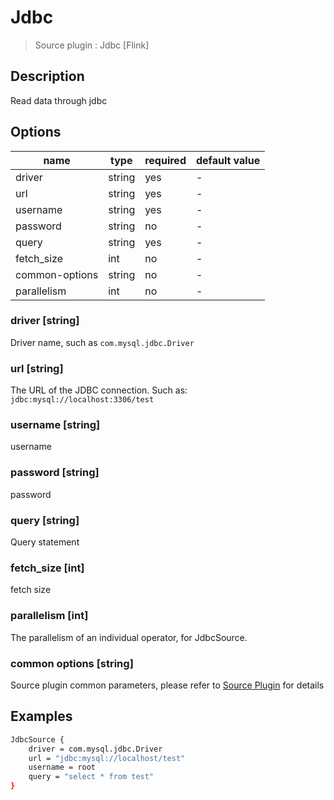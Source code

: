 # Jdbc

> Source plugin : Jdbc [Flink]

## Description

Read data through jdbc

## Options

| name           | type   | required | default value |
| -------------- | ------ | -------- | ------------- |
| driver         | string | yes      | -             |
| url            | string | yes      | -             |
| username       | string | yes      | -             |
| password       | string | no       | -             |
| query          | string | yes      | -             |
| fetch_size     | int    | no       | -             |
| common-options | string | no       | -             |
| parallelism    | int    | no       | -             |

### driver [string]

Driver name, such as `com.mysql.jdbc.Driver`

### url [string]

The URL of the JDBC connection. Such as: `jdbc:mysql://localhost:3306/test`

### username [string]

username

### password [string]

password

### query [string]

Query statement

### fetch_size [int]

fetch size

### parallelism [int]

The parallelism of an individual operator, for JdbcSource.

### common options [string]

Source plugin common parameters, please refer to [Source Plugin](./source-plugin.md) for details

## Examples

```bash
JdbcSource {
    driver = com.mysql.jdbc.Driver
    url = "jdbc:mysql://localhost/test"
    username = root
    query = "select * from test"
}
```

